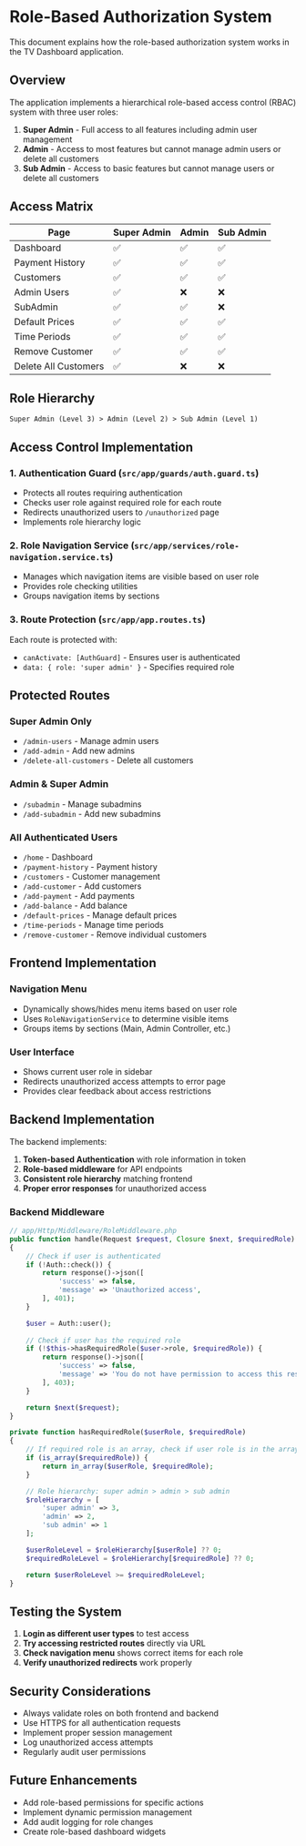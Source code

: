 # Role-Based Authorization System

This document explains how the role-based authorization system works in the TV Dashboard application.

## Overview

The application implements a hierarchical role-based access control (RBAC) system with three user roles:

1. **Super Admin** - Full access to all features including admin user management
2. **Admin** - Access to most features but cannot manage admin users or delete all customers
3. **Sub Admin** - Access to basic features but cannot manage users or delete all customers

## Access Matrix

| Page | Super Admin | Admin | Sub Admin |
|------|-------------|-------|----------|
| Dashboard | ✅ | ✅ | ✅ |
| Payment History | ✅ | ✅ | ✅ |
| Customers | ✅ | ✅ | ✅ |
| Admin Users | ✅ | ❌ | ❌ |
| SubAdmin | ✅ | ✅ | ❌ |
| Default Prices | ✅ | ✅ | ✅ |
| Time Periods | ✅ | ✅ | ✅ |
| Remove Customer | ✅ | ✅ | ✅ |
| Delete All Customers | ✅ | ❌ | ❌ |

## Role Hierarchy

```
Super Admin (Level 3) > Admin (Level 2) > Sub Admin (Level 1)
```

## Access Control Implementation

### 1. Authentication Guard (`src/app/guards/auth.guard.ts`)

- Protects all routes requiring authentication
- Checks user role against required role for each route
- Redirects unauthorized users to `/unauthorized` page
- Implements role hierarchy logic

### 2. Role Navigation Service (`src/app/services/role-navigation.service.ts`)

- Manages which navigation items are visible based on user role
- Provides role checking utilities
- Groups navigation items by sections

### 3. Route Protection (`src/app/app.routes.ts`)

Each route is protected with:
- `canActivate: [AuthGuard]` - Ensures user is authenticated
- `data: { role: 'super admin' }` - Specifies required role

## Protected Routes

### Super Admin Only
- `/admin-users` - Manage admin users
- `/add-admin` - Add new admins
- `/delete-all-customers` - Delete all customers

### Admin & Super Admin
- `/subadmin` - Manage subadmins
- `/add-subadmin` - Add new subadmins

### All Authenticated Users
- `/home` - Dashboard
- `/payment-history` - Payment history
- `/customers` - Customer management
- `/add-customer` - Add customers
- `/add-payment` - Add payments
- `/add-balance` - Add balance
- `/default-prices` - Manage default prices
- `/time-periods` - Manage time periods
- `/remove-customer` - Remove individual customers

## Frontend Implementation

### Navigation Menu
- Dynamically shows/hides menu items based on user role
- Uses `RoleNavigationService` to determine visible items
- Groups items by sections (Main, Admin Controller, etc.)

### User Interface
- Shows current user role in sidebar
- Redirects unauthorized access attempts to error page
- Provides clear feedback about access restrictions

## Backend Implementation

The backend implements:

1. **Token-based Authentication** with role information in token
2. **Role-based middleware** for API endpoints
3. **Consistent role hierarchy** matching frontend
4. **Proper error responses** for unauthorized access

### Backend Middleware

```php
// app/Http/Middleware/RoleMiddleware.php
public function handle(Request $request, Closure $next, $requiredRole)
{
    // Check if user is authenticated
    if (!Auth::check()) {
        return response()->json([
            'success' => false,
            'message' => 'Unauthorized access',
        ], 401);
    }

    $user = Auth::user();
    
    // Check if user has the required role
    if (!$this->hasRequiredRole($user->role, $requiredRole)) {
        return response()->json([
            'success' => false,
            'message' => 'You do not have permission to access this resource',
        ], 403);
    }

    return $next($request);
}

private function hasRequiredRole($userRole, $requiredRole)
{
    // If required role is an array, check if user role is in the array
    if (is_array($requiredRole)) {
        return in_array($userRole, $requiredRole);
    }

    // Role hierarchy: super admin > admin > sub admin
    $roleHierarchy = [
        'super admin' => 3,
        'admin' => 2,
        'sub admin' => 1
    ];

    $userRoleLevel = $roleHierarchy[$userRole] ?? 0;
    $requiredRoleLevel = $roleHierarchy[$requiredRole] ?? 0;

    return $userRoleLevel >= $requiredRoleLevel;
}
```

## Testing the System

1. **Login as different user types** to test access
2. **Try accessing restricted routes** directly via URL
3. **Check navigation menu** shows correct items for each role
4. **Verify unauthorized redirects** work properly

## Security Considerations

- Always validate roles on both frontend and backend
- Use HTTPS for all authentication requests
- Implement proper session management
- Log unauthorized access attempts
- Regularly audit user permissions

## Future Enhancements

- Add role-based permissions for specific actions
- Implement dynamic permission management
- Add audit logging for role changes
- Create role-based dashboard widgets